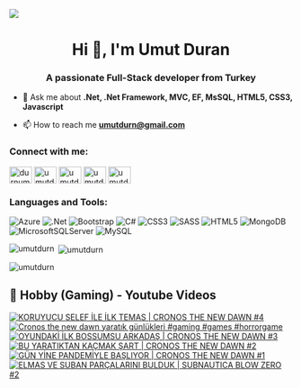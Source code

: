 ![](https://komarev.com/ghpvc/?username=umutdurn&color=blue)
<h1 align="center">Hi 👋, I'm Umut Duran</h1>
<h3 align="center">A passionate Full-Stack developer from Turkey</h3>

- 💬 Ask me about **.Net, .Net Framework, MVC, EF, MsSQL,  HTML5, CSS3,  Javascript**

- 📫 How to reach me **umutdurn@gmail.com**

<h3 align="left">Connect with me:</h3>
<p align="left">
<a href="https://twitter.com/durnumut" target="blank"><img align="center" src="https://raw.githubusercontent.com/rahuldkjain/github-profile-readme-generator/master/src/images/icons/Social/twitter.svg" alt="durnumut" height="30" width="40" /></a>
<a href="https://linkedin.com/in/umutdurn" target="blank"><img align="center" src="https://raw.githubusercontent.com/rahuldkjain/github-profile-readme-generator/master/src/images/icons/Social/linked-in-alt.svg" alt="umutdurn" height="30" width="40" /></a>
<a href="https://fb.com/umutdurn" target="blank"><img align="center" src="https://raw.githubusercontent.com/rahuldkjain/github-profile-readme-generator/master/src/images/icons/Social/facebook.svg" alt="umutdurn" height="30" width="40" /></a>
<a href="https://instagram.com/umutdurn" target="blank"><img align="center" src="https://raw.githubusercontent.com/rahuldkjain/github-profile-readme-generator/master/src/images/icons/Social/instagram.svg" alt="umutdurn" height="30" width="40" /></a>
<a href="https://www.youtube.com/c/umutdrn" target="blank"><img align="center" src="https://raw.githubusercontent.com/rahuldkjain/github-profile-readme-generator/master/src/images/icons/Social/youtube.svg" alt="umutdrn" height="30" width="40" /></a>
</p>

<h3 align="left">Languages and Tools:</h3>

![Azure](https://img.shields.io/badge/azure-%230072C6.svg?style=for-the-badge&logo=microsoftazure&logoColor=white)
  ![.Net](https://img.shields.io/badge/.NET-5C2D91?style=for-the-badge&logo=.net&logoColor=white)
  ![Bootstrap](https://img.shields.io/badge/bootstrap-%238511FA.svg?style=for-the-badge&logo=bootstrap&logoColor=white)
  ![C#](https://img.shields.io/badge/c%23-%23239120.svg?style=for-the-badge&logo=csharp&logoColor=white)
  ![CSS3](https://img.shields.io/badge/css3-%231572B6.svg?style=for-the-badge&logo=css3&logoColor=white)
  ![SASS](https://img.shields.io/badge/SASS-hotpink.svg?style=for-the-badge&logo=SASS&logoColor=white)
  ![HTML5](https://img.shields.io/badge/html5-%23E34F26.svg?style=for-the-badge&logo=html5&logoColor=white)
  ![MongoDB](https://img.shields.io/badge/MongoDB-%234ea94b.svg?style=for-the-badge&logo=mongodb&logoColor=white)
  ![MicrosoftSQLServer](https://img.shields.io/badge/Microsoft%20SQL%20Server-CC2927?style=for-the-badge&logo=microsoft%20sql%20server&logoColor=white)
  ![MySQL](https://img.shields.io/badge/mysql-4479A1.svg?style=for-the-badge&logo=mysql&logoColor=white)

<p><img align="left" src="https://github-readme-stats.vercel.app/api/top-langs?username=umutdurn&show_icons=true&locale=en&layout=compact" alt="umutdurn" /></p>

<p>&nbsp;<img align="center" src="https://github-readme-stats.vercel.app/api?username=umutdurn&show_icons=true&locale=en" alt="umutdurn" /></p>

<p><img align="center" src="https://github-readme-streak-stats.herokuapp.com/?user=umutdurn&" alt="umutdurn" /></p>

<summary><h2>📸 Hobby (Gaming) - Youtube Videos</h2></summary>

<!-- BEGIN YOUTUBE-CARDS -->
[![KORUYUCU SELEF İLE İLK TEMAS | CRONOS THE NEW DAWN #4](https://ytcards.demolab.com/?id=gufFOpi5m1s&title=KORUYUCU+SELEF+%C4%B0LE+%C4%B0LK+TEMAS+%7C+CRONOS+THE+NEW+DAWN+%234&lang=en&timestamp=1757350863&background_color=%230d1117&title_color=%23ffffff&stats_color=%23dedede&max_title_lines=1&width=250&border_radius=5 "KORUYUCU SELEF İLE İLK TEMAS | CRONOS THE NEW DAWN #4")](https://www.youtube.com/watch?v=gufFOpi5m1s)
[![Cronos the new dawn yaratık günlükleri #gaming #games #horrorgame](https://ytcards.demolab.com/?id=dwPSFw2cNV8&title=Cronos+the+new+dawn+yarat%C4%B1k+g%C3%BCnl%C3%BCkleri+%23gaming+%23games+%23horrorgame&lang=en&timestamp=1757325673&background_color=%230d1117&title_color=%23ffffff&stats_color=%23dedede&max_title_lines=1&width=250&border_radius=5 "Cronos the new dawn yaratık günlükleri #gaming #games #horrorgame")](https://www.youtube.com/shorts/dwPSFw2cNV8)
[![OYUNDAKİ İLK BOSSUMSU ARKADAŞ | CRONOS THE NEW DAWN #3](https://ytcards.demolab.com/?id=aju7KOll8j0&title=OYUNDAK%C4%B0+%C4%B0LK+BOSSUMSU+ARKADA%C5%9E+%7C+CRONOS+THE+NEW+DAWN+%233&lang=en&timestamp=1757239202&background_color=%230d1117&title_color=%23ffffff&stats_color=%23dedede&max_title_lines=1&width=250&border_radius=5 "OYUNDAKİ İLK BOSSUMSU ARKADAŞ | CRONOS THE NEW DAWN #3")](https://www.youtube.com/watch?v=aju7KOll8j0)
[![BU YARATIKTAN KAÇMAK ŞART | CRONOS THE NEW DAWN #2](https://ytcards.demolab.com/?id=M8tTRKvDSxE&title=BU+YARATIKTAN+KA%C3%87MAK+%C5%9EART+%7C+CRONOS+THE+NEW+DAWN+%232&lang=en&timestamp=1757167236&background_color=%230d1117&title_color=%23ffffff&stats_color=%23dedede&max_title_lines=1&width=250&border_radius=5 "BU YARATIKTAN KAÇMAK ŞART | CRONOS THE NEW DAWN #2")](https://www.youtube.com/watch?v=M8tTRKvDSxE)
[![GÜN YİNE PANDEMİYLE BAŞLIYOR | CRONOS THE NEW DAWN #1](https://ytcards.demolab.com/?id=fnsBmBGgKU8&title=G%C3%9CN+Y%C4%B0NE+PANDEM%C4%B0YLE+BA%C5%9ELIYOR+%7C+CRONOS+THE+NEW+DAWN+%231&lang=en&timestamp=1757145649&background_color=%230d1117&title_color=%23ffffff&stats_color=%23dedede&max_title_lines=1&width=250&border_radius=5 "GÜN YİNE PANDEMİYLE BAŞLIYOR | CRONOS THE NEW DAWN #1")](https://www.youtube.com/watch?v=fnsBmBGgKU8)
[![ELMAS VE SUBAN PARÇALARINI BULDUK | SUBNAUTICA BLOW ZERO #2](https://ytcards.demolab.com/?id=RoFbrgntHnk&title=ELMAS+VE+SUBAN+PAR%C3%87ALARINI+BULDUK+%7C+SUBNAUTICA+BLOW+ZERO+%232&lang=en&timestamp=1757085083&background_color=%230d1117&title_color=%23ffffff&stats_color=%23dedede&max_title_lines=1&width=250&border_radius=5 "ELMAS VE SUBAN PARÇALARINI BULDUK | SUBNAUTICA BLOW ZERO #2")](https://www.youtube.com/watch?v=RoFbrgntHnk)
<!-- END YOUTUBE-CARDS -->
